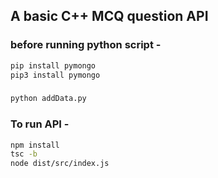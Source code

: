 ## A basic C++ MCQ question API

### before running python script -

```bash
pip install pymongo
pip3 install pymongo
```
### 
```bash
python addData.py
```
### To run API -
```bash
npm install
tsc -b
node dist/src/index.js
```